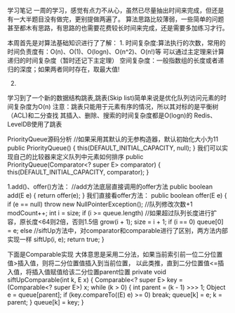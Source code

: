 学习笔记
一周的学习，感觉有点力不从心，虽然已尽量抽出时间来完成，但还是有一大半题目没有做完，更别提做两遍了。
算法思路比较薄弱，一些简单的问题甚至都木有思路，有思路的也需要花费较长时间来完成，还是需要多加练习才行。

本周首先是对算法基础知识进行了了解：
1.
时间复杂度:算法执行的次数，常用的时间负责度有：O(n)、O(1)、O(logn)、O(n^2)、O(n!)等
可以通过主定理来计算递归的时间复杂度（暂时还记下主定理）
空间复杂度：一般指数组的长度或者递归的深度；如果两者同时存在，取最大值!

2.
学习到了一个新的数据结构跳表,跳表(Skip list)简单来说是优化队列访问元素的时间复杂度为O(n)
注意：跳表只能用于元素有序的情况，所以其对标的是平衡树（ACL)和二分查找
其插入、删除、搜索的时间复杂度都是O(logn)的
Redis、LevelDB使用了跳表

PriorityQueue源码分析
//如果采用其默认的无参构造器，默认初始化大小为11
public PriorityQueue() {
     this(DEFAULT_INITIAL_CAPACITY, null);
}
我们可以实现自己的比较器来定义队列中元素如何排序
 public PriorityQueue(Comparator<? super E> comparator) {
           this(DEFAULT_INITIAL_CAPACITY, comparator);
} 

1.add()、offer()方法：
//add方法底层直接调用的offer方法
public boolean add(E e) {
        return offer(e);
}
我们直接看offer方法：
    public boolean offer(E e) {
        if (e == null)
            throw new NullPointerException();
        //队列修改次数+1
        modCount++;
        int i = size;
        if (i >= queue.length)
        //如果超过队列长度进行扩容，原长度<64则2倍，否则1.5倍
            grow(i + 1);
        size = i + 1;
        if (i == 0)
            queue[0] = e;
        else
        //siftUp方法中，对comparator和comparable进行了区别，两方法内部实现一样
            siftUp(i, e);
        return true;
    } 
    
下面是Comparable实现
大体意思是采用二分法，如果当前索引前一位二分位置值>插入值，则将二分位置值插入到当前位置，
以此类推，直到二分位置值<=插入值，将插入值赋值给该二分位置parent位置
    private void siftUpComparable(int k, E x) {
        Comparable<? super E> key = (Comparable<? super E>) x;
        while (k > 0) {
            int parent = (k - 1) >>> 1;
            Object e = queue[parent];
            if (key.compareTo((E) e) >= 0)
                break;
            queue[k] = e;
            k = parent;
        }
        queue[k] = key;
    }
